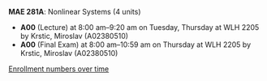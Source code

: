 **MAE 281A**: Nonlinear Systems (4 units)

- **A00** (Lecture) at 8:00 am–9:20 am on Tuesday, Thursday at WLH 2205 by Krstic, Miroslav (A02380510)
- **A00** (Final Exam) at 8:00 am–10:59 am on Thursday at WLH 2205 by Krstic, Miroslav (A02380510)

[Enrollment numbers over time](./MAE281A.tsv)
